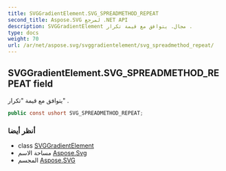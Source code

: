 ```yaml
---
title: SVGGradientElement.SVG_SPREADMETHOD_REPEAT
second_title: Aspose.SVG لمرجع .NET API
description: SVGGradientElement مجال. يتوافق مع قيمة تكرار .
type: docs
weight: 70
url: /ar/net/aspose.svg/svggradientelement/svg_spreadmethod_repeat/
---
```

## SVGGradientElement.SVG_SPREADMETHOD_REPEAT field

يتوافق مع قيمة "تكرار" .

```csharp
public const ushort SVG_SPREADMETHOD_REPEAT;
```

### أنظر أيضا

* class [SVGGradientElement](../)
* مساحة الاسم [Aspose.Svg](../../svggradientelement/)
* المجسم [Aspose.SVG](../../../)



